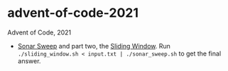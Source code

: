 # advent-of-code-2021

Advent of Code, 2021

* [Sonar Sweep](01/sonar_sweep.sh) and part two, the [Sliding Window](01/sliding_window.sh).
  Run `./sliding_window.sh < input.txt | ./sonar_sweep.sh` to get the final answer.
